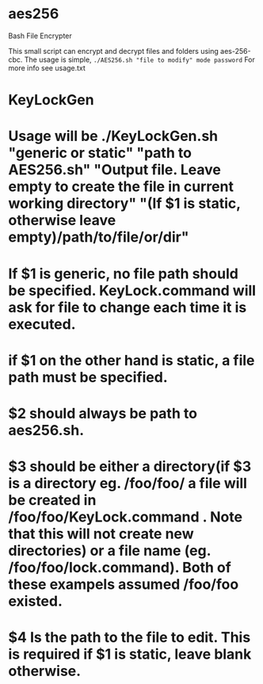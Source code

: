 # aes256
Bash File Encrypter

This small script can encrypt and decrypt files and folders using aes-256-cbc. The usage is simple, `./AES256.sh "file to modify" mode password` For more info see usage.txt

# KeyLockGen


# Usage will be ./KeyLockGen.sh "generic or static" "path to AES256.sh" "Output file. Leave empty to create the file in current working directory" "(If $1 is static, otherwise leave empty)/path/to/file/or/dir" 
# If $1 is generic, no file path should be specified. KeyLock.command will ask for file to change each time it is executed.
# if $1 on the other hand is static, a file path must be specified.
# $2 should always be path to aes256.sh.
# $3 should be either a directory(if $3 is a directory eg. /foo/foo/ a file will be created in /foo/foo/KeyLock.command . Note that this will not create new directories) or a file name (eg. /foo/foo/lock.command). Both of these exampels assumed /foo/foo existed.
# $4 Is the path to the file to edit. This is required if $1 is static, leave blank otherwise.
